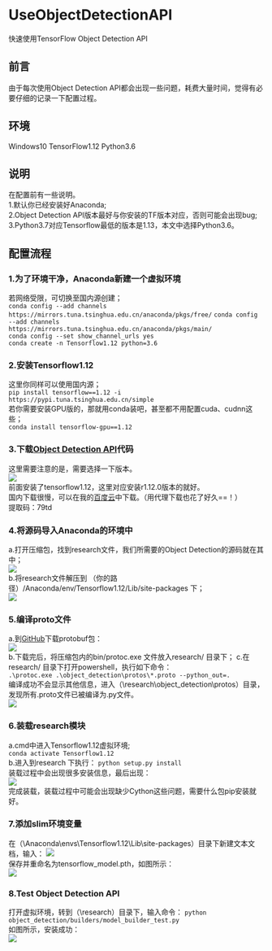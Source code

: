 # UseObjectDetectionAPI
快速使用TensorFlow Object Detection API

## 前言
由于每次使用Object Detection API都会出现一些问题，耗费大量时间，觉得有必要仔细的记录一下配置过程。

## 环境
Windows10
TensorFlow1.12
Python3.6

## 说明
在配置前有一些说明。  
1.默认你已经安装好Anaconda;  
2.Object Detection API版本最好与你安装的TF版本对应，否则可能会出现bug;  
3.Python3.7对应Tensorflow最低的版本是1.13，本文中选择Python3.6。

## 配置流程
### 1.为了环境干净，Anaconda新建一个虚拟环境  
若网络受限，可切换至国内源创建；  
`conda config --add channels https://mirrors.tuna.tsinghua.edu.cn/anaconda/pkgs/free/`
`conda config --add channels https://mirrors.tuna.tsinghua.edu.cn/anaconda/pkgs/main/`  
`conda config --set show_channel_urls yes`  
`conda create -n Tensorflow1.12 python=3.6 ` 

### 2.安装Tensorflow1.12  
这里你同样可以使用国内源；  
`pip install tensorflow==1.12 -i https://pypi.tuna.tsinghua.edu.cn/simple`  
若你需要安装GPU版的，那就用conda装吧，甚至都不用配置cuda、cudnn这些；  
`conda install tensorflow-gpu==1.12`  

### 3.下载[Object Detection API](https://github.com/tensorflow/models)代码  
这里需要注意的是，需要选择一下版本。  
![](https://i.imgur.com/RvTyVfc.png)  
前面安装了tensorflow1.12，这里对应安装r1.12.0版本的就好。  
国内下载很慢，可以在我的[百度云](https://pan.baidu.com/s/1oGEjSt3j1vFm6bSf8CnIGA)中下载。（用代理下载也花了好久==！）  
提取码：79td  

### 4.将源码导入Anaconda的环境中  
a.打开压缩包，找到research文件，我们所需要的Object Detection的源码就在其中；  
![](https://i.imgur.com/6U3gveS.png)  
b.将research文件解压到 （你的路径）/Anaconda/env/Tensorflow1.12/Lib/site-packages 下；  
![](https://i.imgur.com/FvsbfAh.png)  

### 5.编译proto文件
a.到[GitHub](https://github.com/protocolbuffers/protobuf/releases/tag/v3.4.0)下载protobuf包：  
![](https://i.imgur.com/Bq0sh5w.png)  
b.下载完后，将压缩包内的bin/protoc.exe 文件放入research/ 目录下；
c.在research/ 目录下打开powershell，执行如下命令：  
`.\protoc.exe .\object_detection\protos\*.proto --python_out=.`  
编译成功不会显示其他信息，进入（\research\object_detection\protos）目录，发现所有.proto文件已被编译为.py文件。  
![](https://i.imgur.com/ii1neyD.png)  
  
### 6.装载research模块
a.cmd中进入Tensorflow1.12虚拟环境;  
`conda activate Tensorflow1.12`  
b.进入到research 下执行：
`python setup.py install`  
装载过程中会出现很多安装信息，最后出现：  
![](https://i.imgur.com/ljc7BbY.png)  
完成装载，装载过程中可能会出现缺少Cython这些问题，需要什么包pip安装就好。  
  
### 7.添加slim环境变量
在（\Anaconda\envs\Tensorflow1.12\Lib\site-packages）目录下新建文本文档，输入：
![](https://i.imgur.com/rv3MEPr.png)  
保存并重命名为tensorflow_model.pth，如图所示：  
![](https://i.imgur.com/gQcG3u6.png)  
  
### 8.Test Object Detection API
打开虚拟环境，转到（\research）目录下，输入命令：
`python object_detection/builders/model_builder_test.py`  
如图所示，安装成功：  
![](https://i.imgur.com/DGngFsJ.png)

